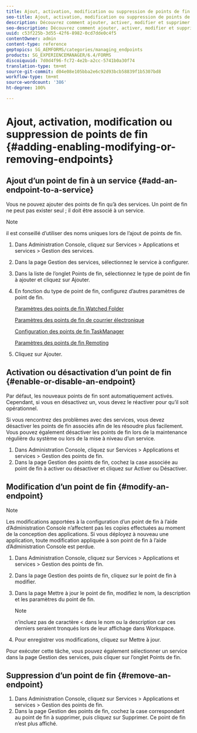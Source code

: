 ```yaml
---
title: Ajout, activation, modification ou suppression de points de fin
seo-title: Ajout, activation, modification ou suppression de points de fin
description: Découvrez comment ajouter, activer, modifier et supprimer des points de fin.
seo-description: Découvrez comment ajouter, activer, modifier et supprimer des points de fin.
uuid: c53f225b-3d55-42f6-8982-0cd7dde0c4f5
contentOwner: admin
content-type: reference
geptopics: SG_AEMFORMS/categories/managing_endpoints
products: SG_EXPERIENCEMANAGER/6.4/FORMS
discoiquuid: 7d0d4f96-fc72-4e2b-a2cc-5741b0a30f74
translation-type: tm+mt
source-git-commit: d04e08e105bba2e6c92d93bcb58839f1b5307bd8
workflow-type: tm+mt
source-wordcount: '386'
ht-degree: 100%

---
```



# Ajout, activation, modification ou suppression de points de fin {#adding-enabling-modifying-or-removing-endpoints}

## Ajout d’un point de fin à un service {#add-an-endpoint-to-a-service}

Vous ne pouvez ajouter des points de fin qu’à des services. Un point de fin ne peut pas exister seul ; il doit être associé à un service.

>[!NOTE]
>
>il est conseillé d’utiliser des noms uniques lors de l’ajout de points de fin.

1. Dans Administration Console, cliquez sur Services > Applications et services > Gestion des services.
1. Dans la page Gestion des services, sélectionnez le service à configurer.
1. Dans la liste de l’onglet Points de fin, sélectionnez le type de point de fin à ajouter et cliquez sur Ajouter.
1. En fonction du type de point de fin, configurez d’autres paramètres de point de fin.

   [Paramètres des points de fin Watched Folder](/help/forms/using/admin-help/configuring-watched-folder-endpoints.md#watched-folder-endpoint-settings)

   [Paramètres des points de fin de courrier électronique](/help/forms/using/admin-help/configuring-email-endpoints.md#email-endpoint-settings)

   [Configuration des points de fin TaskManager](/help/forms/using/admin-help/configuring-task-manager-endpoints.md#configuring-task-manager-endpoints)

   [Paramètres des points de fin Remoting](/help/forms/using/admin-help/configuring-remoting-endpoints.md#remoting-endpoint-settings)

1. Cliquez sur Ajouter.

## Activation ou désactivation d’un point de fin {#enable-or-disable-an-endpoint}

Par défaut, les nouveaux points de fin sont automatiquement activés. Cependant, si vous en désactivez un, vous devez le réactiver pour qu’il soit opérationnel.

Si vous rencontrez des problèmes avec des services, vous devez désactiver les points de fin associés afin de les résoudre plus facilement. Vous pouvez également désactiver les points de fin lors de la maintenance régulière du système ou lors de la mise à niveau d’un service.

1. Dans Administration Console, cliquez sur Services > Applications et services > Gestion des points de fin.
1. Dans la page Gestion des points de fin, cochez la case associée au point de fin à activer ou désactiver et cliquez sur Activer ou Désactiver.

## Modification d’un point de fin {#modify-an-endpoint}

>[!NOTE]
>
>Les modifications apportées à la configuration d’un point de fin à l’aide d’Administration Console n’affectent pas les copies effectuées au moment de la conception des applications. Si vous déployez à nouveau une application, toute modification appliquée à son point de fin à l’aide d’Administration Console est perdue.

1. Dans Administration Console, cliquez sur Services > Applications et services > Gestion des points de fin.
1. Dans la page Gestion des points de fin, cliquez sur le point de fin à modifier.
1. Dans la page Mettre à jour le point de fin, modifiez le nom, la description et les paramètres du point de fin.

   >[!NOTE]
   >
   >n’incluez pas de caractère &lt; dans le nom ou la description car ces derniers seraient tronqués lors de leur affichage dans Workspace.

1. Pour enregistrer vos modifications, cliquez sur Mettre à jour.

Pour exécuter cette tâche, vous pouvez également sélectionner un service dans la page Gestion des services, puis cliquer sur l’onglet Points de fin.

## Suppression d’un point de fin {#remove-an-endpoint}

1. Dans Administration Console, cliquez sur Services > Applications et services > Gestion des points de fin.
1. Dans la page Gestion des points de fin, cochez la case correspondant au point de fin à supprimer, puis cliquez sur Supprimer. Ce point de fin n’est plus affiché.

